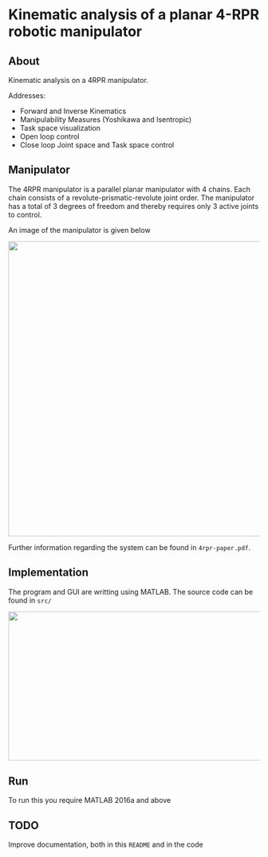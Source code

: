 # Kinematic analysis of a planar 4-RPR robotic manipulator

## About

Kinematic analysis on a 4RPR manipulator. 

Addresses:
  - Forward and Inverse Kinematics
  - Manipulability Measures (Yoshikawa and Isentropic)
  - Task space visualization
  - Open loop control
  - Close loop Joint space and Task space control
 
## Manipulator

The 4RPR manipulator is a parallel planar manipulator with 4 chains. Each
chain consists of a revolute-prismatic-revolute joint order.
The manipulator has a total of 3 degrees of freedom and thereby requires
only 3 active joints to control.

An image of the manipulator is given below
  
<img src="https://github.com/ramana-naga/4RPR-Parallel-Planar-Manipulator/blob/master/4rpr-schematic.JPG" width="592" height="592"/>

Further information regarding the system can be found in `4rpr-paper.pdf`.

## Implementation

The program and GUI are writting using MATLAB. The source code can be found
in `src/`

<img src="https://github.com/ramana-naga/4RPR-Parallel-Planar-Manipulator/blob/master/4rpr-gui.PNG" width="592" height="299" />


## Run

To run this you require MATLAB 2016a and above

## TODO
Improve documentation, both in this `README` and in the code
